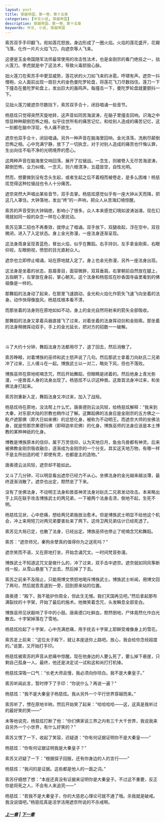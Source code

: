 ```yaml
---
layout: post
title: 穿越帝国，第一卷，第十五章
categories: [中文小说, 穿越帝国]
description: 穿越帝国，第一卷，第十五章
keywords: 中文, 小说, 穿越帝国
---
```


索苏双手手印翻飞，宛如莲花怒放。身边形成了一圈火焰。火焰的莲花盛开，花瓣飞落，化作一片片火焰飞刀，向遮奈等人飞来。

这便是玉金帝国随军法师最常使用的攻击性法术，也是金刚宗的看门绝技之一，拙火莲刀。李虎就是中了这法术，导致火毒损毁心脉。

拙火莲刀在索苏手中更显威势，莲花状的火刀如飞来的冰雹，呼啸有声。遮奈一抖僧袍，众人面前出现一扇巨大的金色曼陀罗轮盘，将莲花飞刀尽数挡住。莲刀一下下撞击在曼陀罗轮盘上，发出巨大的轰鸣声。每撞击一下，曼陀罗轮盘就要颤抖一下。

见拙火莲刀被遮奈尽数挡下，索苏双手合十，闭目唱诵一些音节。

杨慈炫只觉得突然天旋地转，这声音如同苦海波涛，在脑子里撞击回响。识海之中惊显种种颠倒恐怖之相，似乎往世所有的痛苦记忆，和给别人造成的痛苦记忆，这一刻都在脑中浮现，令人痛不欲生。

遮奈也双手合十，闭目唱诵。另外一种声音在脑海里回响，金光涤荡，洗刷尽颠倒恐怖之相。心中充满宁静，放下了一切执念，对于对别人造成的痛苦也忏悔认罪，生出向往不垢不净的光明境界的愿心。

这两种声音在脑海里交响回荡，展开了拉锯战。一念生，则被卷入无尽苦海波涛，颠倒恐怖，业力纠缠。一念灭，则六根清净，五蕴皆空，自性光明。

然而，想要做到没有念头生起，或者生起之后不着相而被卷走，是多么困难！杨慈炫觉得这种拉锯战也令人十分痛苦。

遮奈突然大声唱出某些音节，双手击掌。杨慈炫感觉似乎有一座大钟从天而降，把这几人罩住。大钟落地，发出“咚”的一声响，把众人从苦海幻境惊醒。

索苏的声音受到大钟隔绝，影响小了很多。众人本来感觉幻境如波涛汹涌，现在幻境就如同一般的杂念一样在心里扰动。

索苏见第二招也不再奏效，就停止了唱诵。双手放下，双腿收起，浮在空中，双目微闭，进入了入定状态。身上金光弥漫，一座法身逐渐呈现。

这法身周身呈现青蓝色，冒出火焰，似乎在舞蹈。右手持剑，左手拿金刚索，右眼仰视，左眼俯视，愤怒的目光直射众人。

遮奈也立即停止唱诵，站在原地就入定了。身上也金光弥漫，另外一座法身出现。

这法身是坐着的状态，慈眉善目，面容微胖，双耳垂肩。右掌朝前自然放在腿上，五指朝下，左掌放在身前，掌心朝天。这个法身和杨慈炫在妙香国寺庙里看到的佛祖像是一样的。

那舞蹈的法身动了起来，在那里飞速跳动，金光和火焰化作箭矢飞速飞向坐着的法身。动作快得像旋风，杨慈炫根本看不清，

而那坐着的法身则在原地如如不动，身上的金光自然将射来的箭矢全部吸收。

那舞蹈的法身又拿着兵器直接飞了过来，对着坐着的法身挥动剑和金刚索。那坐着的法身稍微挥动双手，手上的金光延长，把对方的招数一一破解。

<br/>

斗了大约十分钟，舞蹈法身方法都用尽了，退了回去，然后消散了。

索苏睁眼，对着博族的巫师和武士怒声说了几句。然后那武士拿着刀向赵氏二兄弟冲了过来，三人缠斗在一起。博族武士以一对二，略处下风，但也不落败。

博族巫师在原地呢喃念咒，然后开始舞蹈，但眼睛是闭着的。然后他身上青光弥漫，一座兽首人身的法身出现了。杨慈炫不认识这种兽。这兽首法身冲过来，和坐佛法身打起来。

索苏则重新入定，舞蹈法身又冲过来，加入了战局。

杨慈炫待在原地，没法帮上什么忙。唐奥德则云淡风轻，给杨慈炫解释：“我来到大秦，对东部大陆的宗教也稍作过了解。这舞蹈佛的法身应是金刚宗的五方佛之一毗卢遮那佛（即大日如来佛）的忿怒化身，被称为不动明王。而遮奈大师的坐佛法身，就是怛那宗果德玛佛（即释迦牟尼佛）的化身。博族巫师的法身应该是本土博教的某种神祇的化身。

博教是博族原本的信仰，属于万灵信仰，认为天地日月，鱼虫鸟兽都有神灵。后来被佛教金刚宗吸收融合，逐渐成为金刚宗的一个分支。其实这天地万物，有哪一样不是主所创造的呢？即使有灵，也都是主的造物。”

唐奥德云淡风轻，遮奈却不能如此。

又斗了几分钟，可以明显看出遮奈已经力不从心。坐佛法身的金光越来越淡薄，最终逐渐消散了。遮奈也出定，颓然坐了下来。

没有了坐佛法身，不动明王法身和兽首神灵法身对赵氏二兄弟发动攻击。本来略出于上风在联手攻击博族武士的两兄弟，一下被两个法身击溃，倒地不起，生死不明。

杨慈炫见状，心中悲痛，想给两兄弟施放治愈术。但是博族武士明显不给他这个机会，冲上来用短刀对两兄弟要害处来了两下。这侍卫两兄弟估计已经死透了。

索苏见大局已定，也散了法身，已经出定。博族巫师也停止了呢喃念咒和舞蹈。

索苏：“遮奈师兄，秦狗余孽真的值得你为之送死吗？”

遮奈笑而不语，又在原地打坐，开始念诵咒文。一时间梵音弥漫。

博族武士不知道这咒文是做什么的，冲了过来，双手击中遮奈。遮奈就如同风筝断线一般，从雪山悬崖飞了出去，然后掉了下去。

索苏之前来不及阻止，只能用博文愤怒地喝斥博族武士。博族武士听闻，用博文回了两句，然后就乖乖退到一旁，回到原来站的位置。

唐奥德：“殿下，我不能护你周全，但此生无憾。我们天国再见吧。”然后拿起那布满裂纹的十字架，开始了最后的施术。他微笑着念咒，头发瞬息全部变白。

博族巫师见状敲响了手中的小鼓。唐奥德口吐鲜血，颓然倒地，尸体竟然化作白光散去。十字架掉落在了雪地。

杨慈炫捡起了十字架，心中充满悲痛，用手抚去十字架上耶稣受难像身上的雪花。

索苏走上前来：“这位太子殿下，就让本座送你上路吧。放心，我会给你念经超度的。”说罢，又开始打手印。

杨慈炫被索苏的声音从悲痛中惊醒。现在他身边的人要么死了，要么掉下悬崖，只剩自己孤身一人。最终，他还是决定试一试和这和尚打打机锋。

杨慈炫深吸一口气：“长老大师且慢，我必须向你坦白。我不是大秦皇子。”

索苏听闻此言，暂时停下了手印：“你说什么？再说一遍？”

杨慈炫：“我不是大秦皇子杨慈炫。我从另外一个平行世界穿越而来。”

索苏听了，愣在原地半晌，然后开始笑了起来：“哈哈哈哈——这，这真是我听过的最好笑的笑——”

未等他说完，杨慈炫打断了他：“你们佛家说三界之内有三千大千世界，我说我来自另外一个小世界，有什么好笑的？”

索苏又愣了一下，收起了笑容，迟疑道：“你有何证据证明你不是大秦皇——”

杨慈炫：“你有何证据证明我是大秦皇子？”

索苏又迟疑了一下：“根据探子回报，还有你身边的人的言行——”

杨慈炫：“我问的是证据。这些都是他人的一面之词。”

索苏仔细想了想：“本座还真没有证据来证明你是大秦皇子。不过这不重要，反正你是将死之人，不会有人来追究——”

杨慈炫：“若我不是大秦皇子，你的大慈悲心理论可就不通了哦。杀我就是破戒。我没说错吧。”杨慈炫真是活学活用遮奈所说的不杀戒啊。

##### [上一章](/../../2020/03/14/TimeTravellerEmpire-1-14/) | [下一章](/../../2020/03/15/TimeTravellerEmpire-1-16/)